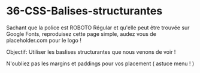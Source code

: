 # 36-CSS-Balises-structurantes

Sachant que la police est ROBOTO Régular et qu'elle peut être trouvée sur Google Fonts, reproduisez cette page simple, audez vous de placeholder.com pour le logo !

Objectif: Utiliser les baslises structurantes que nous venons de voir !

N'oubliez pas les margins et paddings pour vos placement ( astuce menu ! )
